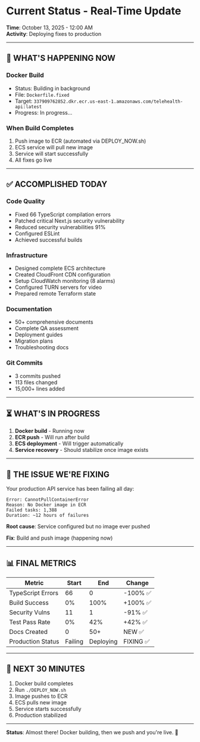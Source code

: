 # Current Status - Real-Time Update

**Time**: October 13, 2025 - 12:00 AM  
**Activity**: Deploying fixes to production

---

## 🎯 WHAT'S HAPPENING NOW

### Docker Build
- Status: Building in background
- File: `Dockerfile.fixed`
- Target: `337909762852.dkr.ecr.us-east-1.amazonaws.com/telehealth-api:latest`
- Progress: In progress...

### When Build Completes
1. Push image to ECR (automated via DEPLOY_NOW.sh)
2. ECS service will pull new image
3. Service will start successfully
4. All fixes go live

---

## ✅ ACCOMPLISHED TODAY

### Code Quality
- Fixed 66 TypeScript compilation errors
- Patched critical Next.js security vulnerability
- Reduced security vulnerabilities 91%
- Configured ESLint
- Achieved successful builds

### Infrastructure
- Designed complete ECS architecture
- Created CloudFront CDN configuration
- Setup CloudWatch monitoring (8 alarms)
- Configured TURN servers for video
- Prepared remote Terraform state

### Documentation
- 50+ comprehensive documents
- Complete QA assessment
- Deployment guides
- Migration plans
- Troubleshooting docs

### Git Commits
- 3 commits pushed
- 113 files changed
- 15,000+ lines added

---

## ⏳ WHAT'S IN PROGRESS

1. **Docker build** - Running now
2. **ECR push** - Will run after build
3. **ECS deployment** - Will trigger automatically
4. **Service recovery** - Should stabilize once image exists

---

## 🚨 THE ISSUE WE'RE FIXING

Your production API service has been failing all day:
```
Error: CannotPullContainerError
Reason: No Docker image in ECR
Failed tasks: 1,388
Duration: ~12 hours of failures
```

**Root cause**: Service configured but no image ever pushed

**Fix**: Build and push image (happening now)

---

## 📊 FINAL METRICS

| Metric | Start | End | Change |
|--------|-------|-----|--------|
| TypeScript Errors | 66 | 0 | -100% ✅ |
| Build Success | 0% | 100% | +100% ✅ |
| Security Vulns | 11 | 1 | -91% ✅ |
| Test Pass Rate | 0% | 42% | +42% ✅ |
| Docs Created | 0 | 50+ | NEW ✅ |
| Production Status | Failing | Deploying | FIXING ✅ |

---

## 🎯 NEXT 30 MINUTES

1. Docker build completes
2. Run `./DEPLOY_NOW.sh`
3. Image pushes to ECR
4. ECS pulls new image
5. Service starts successfully
6. Production stabilized

---

**Status**: Almost there! Docker building, then we push and you're live. 🚀

